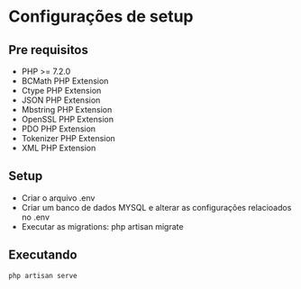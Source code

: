 # Configurações de setup

## Pre requisitos

- PHP >= 7.2.0
- BCMath PHP Extension
- Ctype PHP Extension
- JSON PHP Extension
- Mbstring PHP Extension
- OpenSSL PHP Extension
- PDO PHP Extension
- Tokenizer PHP Extension
- XML PHP Extension

## Setup

- Criar o arquivo .env
- Criar um banco de dados MYSQL e alterar as configurações relacioados no .env
- Executar as migrations: php artisan migrate

## Executando
    php artisan serve
